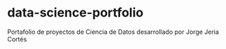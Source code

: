 # data-science-portfolio
Portafolio de proyectos de Ciencia de Datos desarrollado por Jorge Jeria Cortés
